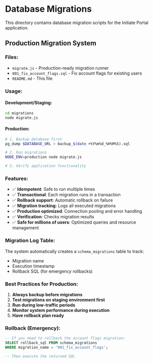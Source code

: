 # Database Migrations

This directory contains database migration scripts for the Initiate Portal application.

## Production Migration System

### Files:
- `migrate.js` - Production-ready migration runner
- `001_fix_account_flags.sql` - Fix account flags for existing users
- `README.md` - This file

### Usage:

#### Development/Staging:
```bash
cd migrations
node migrate.js
```

#### Production:
```bash
# 1. Backup database first
pg_dump $DATABASE_URL > backup_$(date +%Y%m%d_%H%M%S).sql

# 2. Run migrations
NODE_ENV=production node migrate.js

# 3. Verify application functionality
```

### Features:
- ✅ **Idempotent**: Safe to run multiple times
- ✅ **Transactional**: Each migration runs in a transaction
- ✅ **Rollback support**: Automatic rollback on failure
- ✅ **Migration tracking**: Logs all executed migrations
- ✅ **Production optimized**: Connection pooling and error handling
- ✅ **Verification**: Checks migration results
- ✅ **Safe for millions of users**: Optimized queries and resource management

### Migration Log Table:
The system automatically creates a `schema_migrations` table to track:
- Migration name
- Execution timestamp
- Rollback SQL (for emergency rollbacks)

### Best Practices for Production:

1. **Always backup before migrations**
2. **Test migrations on staging environment first**
3. **Run during low-traffic periods**
4. **Monitor system performance during execution**
5. **Have rollback plan ready**

### Rollback (Emergency):
```sql
-- If you need to rollback the account flags migration:
SELECT rollback_sql FROM schema_migrations 
WHERE migration_name = '001_fix_account_flags';

-- Then execute the returned SQL
```
